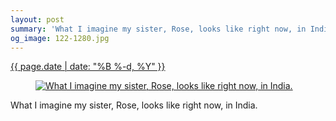 ```yaml
---
layout: post
summary: 'What I imagine my sister, Rose, looks like right now, in India.'
og_image: 122-1280.jpg
---
```


<div class="post">
 <time>
  <a href="/122">
   {{ page.date | date: "%B %-d, %Y" }}
  </a>
 </time>
 <a href="/122">
  <figure data-taken="10/22/2013">
   <img alt="What I imagine my sister, Rose, looks like right now, in India." sizes="(min-width: 700px) 50vw, calc(100vw - 2rem)" src="{{ site.assets_url }}/122-640.jpg" srcset="{{ site.assets_url }}/122-1280.jpg 1280w, {{ site.assets_url }}/122-960.jpg 960w, {{ site.assets_url }}/122-640.jpg 640w, {{ site.assets_url }}/122-320.jpg 320w"/>
  </figure>
 </a>
 <span>
  What I imagine my sister, Rose, looks like right now, in India.
 </span>
</div>
